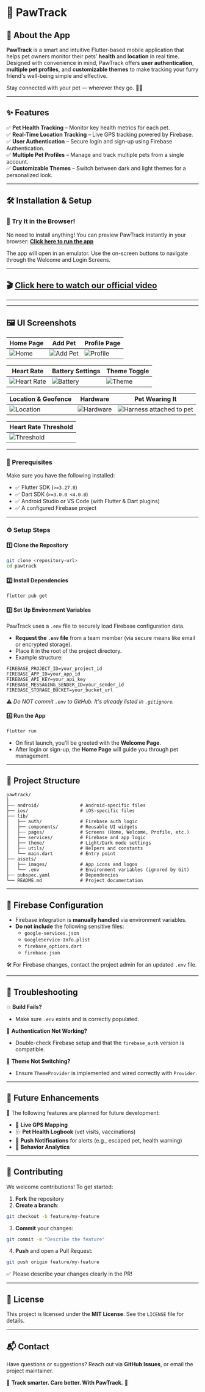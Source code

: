 
# 🐾 PawTrack

## 📌 About the App
**PawTrack** is a smart and intuitive Flutter-based mobile application that helps pet owners monitor their pets’ **health** and **location** in real time. Designed with convenience in mind, PawTrack offers **user authentication**, **multiple pet profiles**, and **customizable themes** to make tracking your furry friend's well-being simple and effective.

Stay connected with your pet — wherever they go. 🐶🐱

---

## ✨ Features

✅ **Pet Health Tracking** – Monitor key health metrics for each pet.  
✅ **Real-Time Location Tracking** – Live GPS tracking powered by Firebase.  
✅ **User Authentication** – Secure login and sign-up using Firebase Authentication.  
✅ **Multiple Pet Profiles** – Manage and track multiple pets from a single account.  
✅ **Customizable Themes** – Switch between dark and light themes for a personalized look.  

---

## 🛠 Installation & Setup

### 🚀 Try It in the Browser!
No need to install anything! You can preview PawTrack instantly in your browser: **[Click here to run the app](https://appetize.io/app/android/com.example.PawTrack.pawtrack?device=pixel7&osVersion=13.0&toolbar=true)**   

The app will open in an emulator. Use the on-screen buttons to navigate through the Welcome and Login Screens.

---

## 🎬 **[Click here to watch our official video](https://youtu.be/sShe-rrTRvE?si=3ha1o87FQK80g3EU)**

---

---

## 🖼 UI Screenshots

| Home Page | Add Pet | Profile Page |
|-----------|---------|---------------|
| ![Home](https://github.com/FabioKoshy/PawTrack/blob/stabledemo/screenshots/Home%20Page.png) | ![Add Pet](https://github.com/FabioKoshy/PawTrack/blob/stabledemo/screenshots/Add%20Pet%20Details%20page.png) | ![Profile](https://github.com/FabioKoshy/PawTrack/blob/stabledemo/screenshots/Manage%20Pet%20Profile.png) |

| Heart Rate  | Battery Settings | Theme Toggle |
|-------------------|------------------|--------------|
| ![Heart Rate](https://github.com/FabioKoshy/PawTrack/blob/stabledemo/screenshots/Heart%20rate.png) | ![Battery](https://github.com/FabioKoshy/PawTrack/blob/stabledemo/screenshots/Battery%20Settings.png) | ![Theme](https://github.com/FabioKoshy/PawTrack/blob/stabledemo/screenshots/Settings%20page%20for%20themes.png) |

| Location & Geofence | Hardware | Pet Wearing It |
|---------------------|----------|----------------|
| ![Location](https://github.com/FabioKoshy/PawTrack/blob/stabledemo/screenshots/location%20tracking%20and%20geofence.png) | ![Hardware](https://github.com/FabioKoshy/PawTrack/blob/stabledemo/screenshots/Hardware%20Components.png) | ![Harness attached to pet](https://github.com/FabioKoshy/PawTrack/blob/stabledemo/screenshots/Harness%20with%20device%20attached.png) |

| Heart Rate Threshold |
|----------------------|
| ![Threshold](https://github.com/FabioKoshy/PawTrack/blob/stabledemo/screenshots/Heart%20rate%20Threshold.png)| 

---

### 🔧 Prerequisites
Make sure you have the following installed:

- ✅ Flutter SDK (`>=3.27.0`)
- ✅ Dart SDK (`>=3.0.0 <4.0.0`)
- ✅ Android Studio or VS Code (with Flutter & Dart plugins)
- ✅ A configured Firebase project

---

### ⚙️ Setup Steps

#### 1️⃣ Clone the Repository
```bash
git clone <repository-url>
cd pawtrack
```

#### 2️⃣ Install Dependencies
```bash
flutter pub get
```

#### 3️⃣ Set Up Environment Variables

PawTrack uses a `.env` file to securely load Firebase configuration data.

- **Request the `.env` file** from a team member (via secure means like email or encrypted storage).
- Place it in the root of the project directory.
- Example structure:

```
FIREBASE_PROJECT_ID=your_project_id
FIREBASE_APP_ID=your_app_id
FIREBASE_API_KEY=your_api_key
FIREBASE_MESSAGING_SENDER_ID=your_sender_id
FIREBASE_STORAGE_BUCKET=your_bucket_url
```

⚠️ *Do NOT commit `.env` to GitHub. It's already listed in `.gitignore`.*

#### 4️⃣ Run the App
```bash
flutter run
```

- On first launch, you'll be greeted with the **Welcome Page**.
- After login or sign-up, the **Home Page** will guide you through pet management.

---

## 📁 Project Structure

```
pawtrack/
│
├── android/               # Android-specific files
├── ios/                   # iOS-specific files
├── lib/                   
│   ├── auth/              # Firebase auth logic
│   ├── components/        # Reusable UI widgets
│   ├── pages/             # Screens (Home, Welcome, Profile, etc.)
│   ├── services/          # Firebase and app logic
│   ├── theme/             # Light/Dark mode settings
│   ├── utils/             # Helpers and constants
│   └── main.dart          # Entry point
├── assets/                
│   ├── images/            # App icons and logos
│   └── .env               # Environment variables (ignored by Git)
├── pubspec.yaml           # Dependencies
└── README.md              # Project documentation
```

---

## 🔐 Firebase Configuration

- Firebase integration is **manually handled** via environment variables.
- **Do not include** the following sensitive files:
  - `google-services.json`
  - `GoogleService-Info.plist`
  - `firebase_options.dart`
  - `firebase.json`

🛠 For Firebase changes, contact the project admin for an updated `.env` file.

---

## 🧪 Troubleshooting

💥 **Build Fails?**  
- Make sure `.env` exists and is correctly populated.

🔐 **Authentication Not Working?**  
- Double-check Firebase setup and that the `firebase_auth` version is compatible.

🎨 **Theme Not Switching?**  
- Ensure `ThemeProvider` is implemented and wired correctly with `Provider`.

---

## 🌱 Future Enhancements

🚧 The following features are planned for future development:

- 📍 **Live GPS Mapping**
- 🩺 **Pet Health Logbook** (vet visits, vaccinations)
- 🔔 **Push Notifications** for alerts (e.g., escaped pet, health warning)
- 🧠 **Behavior Analytics**

---

## 🤝 Contributing

We welcome contributions! To get started:

1. **Fork** the repository  
2. **Create a branch**:
```bash
git checkout -b feature/my-feature
```
3. **Commit** your changes:
```bash
git commit -m "Describe the feature"
```
4. **Push** and open a Pull Request:
```bash
git push origin feature/my-feature
```

✅ Please describe your changes clearly in the PR!

---

## 📝 License
This project is licensed under the **MIT License**. See the `LICENSE` file for details.

---

## 📬 Contact
Have questions or suggestions? Reach out via **GitHub Issues**, or email the project maintainer.

🚀 **Track smarter. Care better. With PawTrack.** 🐾
